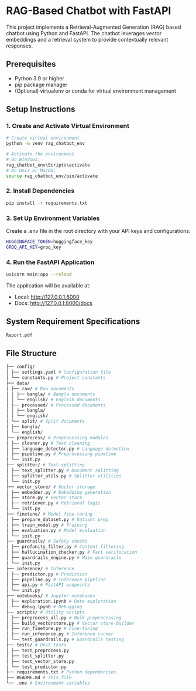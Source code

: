 # RAG-Based Chatbot with FastAPI

This project implements a Retrieval-Augmented Generation (RAG) based chatbot using Python and FastAPI. The chatbot leverages vector embeddings and a retrieval system to provide contextually relevant responses.

## Prerequisites

- Python 3.9 or higher
- pip package manager
- (Optional) virtualenv or conda for virtual environment management

## Setup Instructions

### 1. Create and Activate Virtual Environment

```bash
# Create virtual environment
python -m venv rag_chatbot_env

# Activate the environment
# On Windows:
rag_chatbot_env\Scripts\activate
# On Unix or MacOS:
source rag_chatbot_env/bin/activate
```

### 2. Install Dependencies

```bash
pip install -r requirements.txt
```

### 3. Set Up Environment Variables
Create a .env file in the root directory with your API keys and configurations:
```bash
HUGGINGFACE_TOKEN=huggingface_key
GROQ_API_KEY=groq_key
```

### 4. Run the FastAPI Application
```bash
uvicorn main:app --reload
```

The application will be available at:
- Local: http://127.0.0.1:8000
- Docs: http://127.0.0.1:8000/docs

## System Requirement Specifications
```bash
Report.pdf
```
## File Structure

```bash
├── config/
│ ├── settings.yaml # Configuration file
│ └── constants.py # Project constants
├── data/
│ ├── raw/ # Raw documents
│ │ ├── bangla/ # Bangla documents
│ │ └── english/ # English documents
│ ├── processed/ # Processed documents
│ │ ├── bangla/
│ │ └── english/
│ └── split/ # Split documents
│ ├── bangla/
│ └── english/
├── preprocess/ # Preprocessing modules
│ ├── cleaner.py # Text cleaning
│ ├── language_detector.py # Language detection
│ ├── pipeline.py # Preprocessing pipeline
│ └── init.py
├── splitter/ # Text splitting
│ ├── text_splitter.py # Document splitting
│ ├── splitter_utils.py # Splitter utilities
│ └── init.py
├── vector_store/ # Vector storage
│ ├── embedder.py # Embedding generation
│ ├── store.py # Vector store
│ ├── retriever.py # Retrieval logic
│ └── init.py
├── finetune/ # Model fine-tuning
│ ├── prepare_dataset.py # Dataset prep
│ ├── train_model.py # Training
│ ├── evaluation.py # Model evaluation
│ └── init.py
├── guardrails/ # Safety checks
│ ├── profanity_filter.py # Content filtering
│ ├── hallucination_checker.py # Fact verification
│ ├── guardrails_engine.py # Main guardrails
│ └── init.py
├── inference/ # Inference
│ ├── predictor.py # Prediction
│ ├── pipeline.py # Inference pipeline
│ ├── api.py # FastAPI endpoints
│ └── init.py
├── notebooks/ # Jupyter notebooks
│ ├── exploration.ipynb # Data exploration
│ └── debug.ipynb # Debugging
├── scripts/ # Utility scripts
│ ├── preprocess_all.py # Bulk preprocessing
│ ├── build_vectorstore.py # Vector store builder
│ ├── run_finetune.py # Fine-tuning
│ ├── run_inference.py # Inference runner
│ └── test_guardrails.py # Guardrails testing
├── tests/ # Unit tests
│ ├── test_preprocess.py
│ ├── test_splitter.py
│ ├── test_vector_store.py
│ └── test_predictor.py
├── requirements.txt # Python dependencies
├── README.md # This file
└── .env # Environment variables
```
